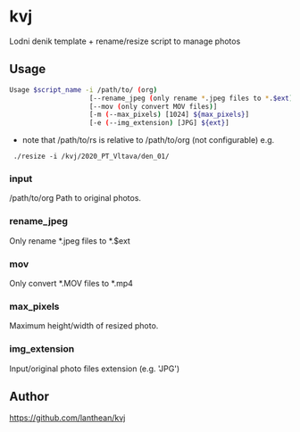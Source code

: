 # kvj
Lodni denik template + rename/resize script to manage photos


## Usage
```sh
Usage $script_name -i /path/to/ (org)
					[--rename_jpeg (only rename *.jpeg files to *.$ext)]
					[--mov (only convert MOV files)]
					[-m (--max_pixels) [1024] ${max_pixels}]
					[-e (--img_extension) [JPG] ${ext}]
```
- note that /path/to/rs is relative to /path/to/org (not configurable)
e.g.
```
 ./resize -i /kvj/2020_PT_Vltava/den_01/
```

### input
/path/to/org
Path to original photos.

### rename_jpeg
Only rename \*.jpeg files to \*.$ext

### mov
Only convert \*.MOV files to \*.mp4

### max_pixels
Maximum height/width of resized photo.

### img_extension
Input/original photo files extension (e.g. 'JPG')


## Author
https://github.com/lanthean/kvj
